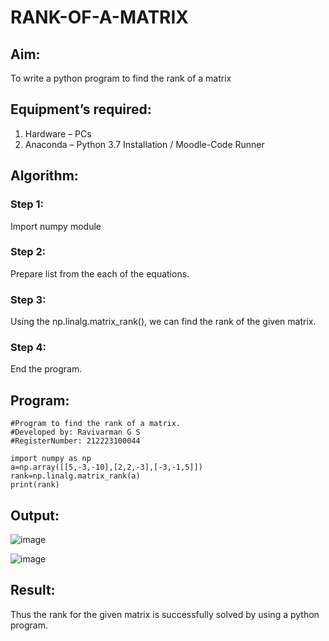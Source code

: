 # RANK-OF-A-MATRIX
## Aim:
To write a python program to find the rank of a matrix
## Equipment’s required:
1. 	Hardware – PCs
2. 	Anaconda – Python 3.7 Installation / Moodle-Code Runner
## Algorithm:
### Step 1: 
Import numpy module

### Step 2:
Prepare list from the each of the equations.

### Step 3:
Using the np.linalg.matrix_rank(), we can find the rank of the given matrix.

### Step 4:
End the program.

## Program:
```
#Program to find the rank of a matrix.
#Developed by: Ravivarman G S
#RegisterNumber: 212223100044

import numpy as np
a=np.array([[5,-3,-10],[2,2,-3],[-3,-1,5]])
rank=np.linalg.matrix_rank(a)
print(rank)
```
## Output:

![image](https://github.com/Ravi-1105/RANK-OF-A-MATRIX/assets/139841688/03c40ecd-f864-47ae-b5ed-c131c47f46b9)

![image](https://github.com/Ravi-1105/RANK-OF-A-MATRIX/assets/139841688/58e86950-71d7-42c6-a3f6-f08447ea1ed4)

## Result:
Thus the rank for the given matrix is successfully solved by  using a python program.

